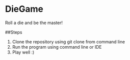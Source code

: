 # DieGame
Roll a die and be the master!

##Steps
1. Clone the repository using git clone from command line
2. Run the program using command line or IDE
3. Play well :)
